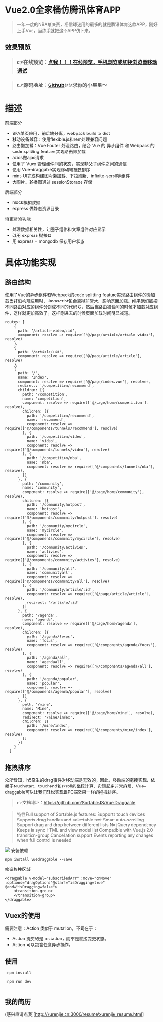 # Vue2.0全家桶仿腾讯体育APP
>一年一度的NBA总决赛，相信球迷用的最多的就是腾讯体育这款APP，刚好上手Vue，当练手就把这个APP仿下来。

## 效果预览

>### 👉在线预览：[点我！！！在线预览，手机浏览或切换浏览器移动调试](http://xurenjie.cn:3000/vue-tencent-sports/index.html)

>### 👉源码地址：[Github](https://github.com/renjie1996/tencent-sports)✨✨求你的小星星～

# 描述
前端部分
* SPA单页应用，前后端分离，webpack build to dist
* 移动设备兼容：使用flexible.js和rem处理兼容问题
* 路由懒加载：Vue Router 处理路由，结合 Vue 的 异步组件 和 Webpack 的 code splitting feature 实现路由懒加载
* axios做ajax请求
* 使用了 Vuex 管理组件间的状态，实现非父子组件之间的通信
* 使用 Vue-draggable实现移动端拖拽排序
* mint-UI完成构建图片懒加载、下拉刷新、infinite-scroll等组件
* 大图片、轮播图通过 sessionStorage 存储


后端部分
* mock模拟数据
* express 做静态资源目录

待更新的功能
* 处理数据相关性，让圈子组件和文章组件对应显示
* 改用 express 抛接口
* 用 express + mongodb 保存用户状态


# 具体功能实现
## 路由结构
使用了Vue的异步组件和Webpack的code splitting feature实现路由组件的懒加载当打包构建应用时，Javascript包会变得非常大，影响页面加载。如果我们能把不同路由对应的组件分割成不同的代码块，然后当路由被访问的时候才加载对应组件，这样就更加高效了。这样刚进去的时候页面加载时间明显减短。
```
routes: [
    {
      path: '/article-video/:id',
      component: resolve => require(['@/page/article/article-video'], resolve)
    },
    {
      path: '/article/:id',
      component: resolve => require(['@/page/article/article'], resolve)
    },
    {
      path: '/',
      name: 'Index',
      component: resolve => require(['@/page/index.vue'], resolve),
      redirect: '/competition/recommend',
      children: [{
        path: '/competition',
        name: 'competition',
        component: resolve => require(['@/page/home/competition'], resolve),
        children: [{
          path: '/competition/recommend',
          name: 'recommend',
          component: resolve => require(['@/components/tunnels/recommend'], resolve)
        }, {
          path: '/competition/video',
          name: 'video',
          component: resolve => require(['@/components/tunnels/video'], resolve)
        }, {
          path: '/competition/nba',
          name: 'nba',
          component: resolve => require(['@/components/tunnels/nba'], resolve),
        }]
      }, {
        path: '/community',
        name: 'community',
        component: resolve => require(['@/page/home/community'], resolve),
        children: [{
          path: '/community/hotpost',
          name: 'hotpost',
          component: resolve => require(['@/components/community/hotpost'], resolve)
        }, {
          path: '/community/mycircle',
          name: 'mycircle',
          component: resolve => require(['@/components/community/mycircle'], resolve)
        }, {
          path: '/community/activies',
          name: 'activies',
          component: resolve => require(['@/components/community/activies'], resolve)
        }, {
          path: '/community/all',
          name: 'communityall',
          component: resolve => require(['@/components/community/all'], resolve)
        }, {
          path: '/community/article/:id',
          component: resolve => require(['@/page/article/article'], resolve),
          redirect: '/article/:id'
        }]
      }, {
        path: '/agenda',
        name: 'agenda',
        component: resolve => require(['@/page/home/agenda'], resolve),
        children: [{
          path: '/agenda/focus',
          name: 'focus',
          component: resolve => require(['@/components/agenda/focus'], resolve)
        }, {
          path: '/agenda/all',
          name: 'agendaall',
          component: resolve => require(['@/components/agenda/all'], resolve)
        }, {
          path: '/agenda/popular',
          name: 'popular',
          component: resolve => require(['@/components/agenda/popular'], resolve)
        }]
      }, {
        path: '/mine',
        name: 'Mine',
        component: resolve => require(['@/page/home/mine'], resolve),
        redirect: '/mine/index',
        children: [{
          path: '/mine/index',
          component: resolve => require(['@/components/mine/index'], resolve)
        }]
      }]
    }
  ]
```
## 拖拽排序
众所皆知，h5原生的drag事件对移动端是无效的，因此，移动端的拖拽实现，依赖于touchstart、touchend和scroll的坐标计算，实现起来非常麻烦，Vue-draggable可以让我们轻松实现跟PC端效果一样的拖拽排序。

>👉文档地址：https://github.com/SortableJS/Vue.Draggable

>特性Full support of Sortable.js features:
Supports touch devices
Supports drag handles and selectable text
Smart auto-scrolling
Support drag and drop between different lists
No jQuery dependency
Keeps in sync HTML and view model list
Compatible with Vue.js 2.0 transition-group
Cancellation support
Events reporting any changes when full control is needed

![](https://dn-mhke0kuv.qbox.me/4e7ea79ba9fa8ad286e1.gif)
安装依赖

```
npm install vuedraggable --save
```

构造拖拽区域

```
<draggable v-model="subscribedArr" :move="onMove" :options="dragOptions"@start="isDragging=true" @end="isDragging=false">
    <transition-group>
    </transition-group>
</draggable>
```

## Vuex的使用

需要注意：Action 类似于 mutation，不同在于：

* Action 提交的是 mutation，而不是直接变更状态。
* Action 可以包含任意异步操作。


## 使用

```
 npm install
```

```
 npm run dev
 
```

## 我的简历

(感兴趣请点我)[http://xurenjie.cn:3000/resume/xurenjie_resume.html]



